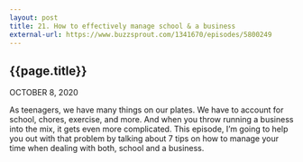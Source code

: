 ```yaml
---
layout: post
title: 21. How to effectively manage school & a business
external-url: https://www.buzzsprout.com/1341670/episodes/5800249
---
```


## {{page.title}}

OCTOBER 8, 2020

As teenagers, we have many things on our plates. We have to account for school, chores, exercise, and more. And when you throw running a business into the mix, it gets even more complicated. This episode, I’m going to help you out with that problem by talking about 7 tips on how to manage your time when dealing with both, school and a business.

<div id="buzzsprout-player-5800249"></div>
<script src="https://www.buzzsprout.com/1341670/5800249-21-how-to-effectively-manage-school-a-business.js?container_id=buzzsprout-player-5800249&player=small" type="text/javascript" charset="utf-8"></script>
